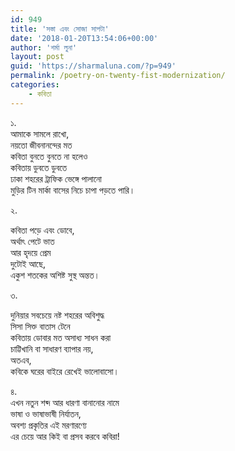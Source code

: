 ```yaml
---
id: 949
title: 'সস্তা এবং সোজা সাপটা'
date: '2018-01-20T13:54:06+00:00'
author: 'শর্মা লুনা'
layout: post
guid: 'https://sharmaluna.com/?p=949'
permalink: /poetry-on-twenty-fist-modernization/
categories:
    - কবিতা
---
```


১.  
আমাকে সামলে রাখো,  
নয়তো জীবনানন্দের মত<span class="text_exposed_show">  
কবিতা বুনতে বুনতে না হলেও  
কবিতায় ডুবতে ডুবতে  
ঢাকা শহরের ট্রাফিক ভেঙ্গে পালানো  
মুড়ির টিন মার্কা বাসের নিচে চাপা পড়তে পারি।</span>

<div class="text_exposed_show">২.

কবিতা পড়ে এবং ডোবে,  
অর্থাৎ পেটে ভাত  
আর হৃদয়ে প্রেম  
দুটোই আছে,  
একুশ শতকের অশিষ্ট সুস্থ অন্তত।

৩.

দুনিয়ার সবচেয়ে নষ্ট শহরের অবিশুদ্ধ  
সিসা সিক্ত বাতাস টেনে  
কবিতায় ডোবার মত অসাধ্য সাধন করা  
চাট্টিখানি বা সাধারণ ব্যাপার নয়,  
অতএব,  
কবিকে ঘরের বাইরে রেখেই ভালোবাসো।

৪.  
এখন নতুন শব্দ আর ধারণা বানানোর নামে  
ভাষা ও ভাষাভাষী নির্যাতন,  
অবশ্য প্রকৃতির এই মরণারণ্যে  
এর চেয়ে আর কিই বা প্রসব করবে কবিরা!

</div>